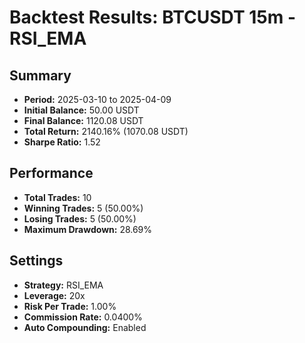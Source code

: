 
# Backtest Results: BTCUSDT 15m - RSI_EMA

## Summary
- **Period:** 2025-03-10 to 2025-04-09
- **Initial Balance:** 50.00 USDT
- **Final Balance:** 1120.08 USDT
- **Total Return:** 2140.16% (1070.08 USDT)
- **Sharpe Ratio:** 1.52

## Performance
- **Total Trades:** 10
- **Winning Trades:** 5 (50.00%)
- **Losing Trades:** 5 (50.00%)
- **Maximum Drawdown:** 28.69%

## Settings
- **Strategy:** RSI_EMA
- **Leverage:** 20x
- **Risk Per Trade:** 1.00%
- **Commission Rate:** 0.0400%
- **Auto Compounding:** Enabled
